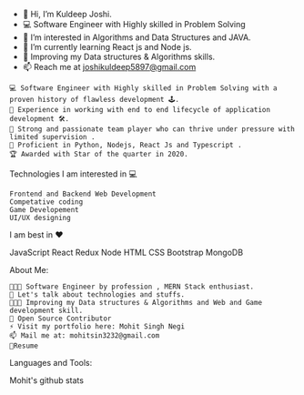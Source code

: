 - 👋 Hi, I’m Kuldeep Joshi.
- 💻 Software Engineer with Highly skilled in Problem Solving
- 👀 I’m interested in Algorithms and Data Structures and JAVA.
- 🌱 I’m currently learning  React js and Node js.
- 💼 Improving my Data structures & Algorithms skills.
- 📫 Reach me at joshikuldeep5897@gmail.com

<!---
cooldeep5897/cooldeep5897 is a ✨ special ✨ repository because its `README.md` (this file) appears on your GitHub profile.
You can click the Preview link to take a look at your changes.
--->


    💻 Software Engineer with Highly skilled in Problem Solving with a proven history of flawless development 🕹.
    👮 Experience in working with end to end lifecycle of application development 🛠.
    💎 Strong and passionate team player who can thrive under pressure with limited supervision .
    🧰 Proficient in Python, Nodejs, React Js and Typescript .
    🏆 Awarded with Star of the quarter in 2020.


Technologies I am interested in 💻

    Frontend and Backend Web Development
    Competative coding
    Game Developement
    UI/UX designing

I am best in ❤

JavaScript React Redux Node HTML CSS Bootstrap MongoDB

About Me:

    👨🏽‍💻 Software Engineer by profession , MERN Stack enthusiast.
    💬 Let's talk about technologies and stuffs.
    👨🏽‍💼 Improving my Data structures & Algorithms and Web and Game development skill.
    🙍 Open Source Contributor
    ⚡️ Visit my portfolio here: Mohit Singh Negi
    📫 Mail me at: mohitsin3232@gmail.com
    📝Resume

Languages and Tools:

Mohit's github stats
